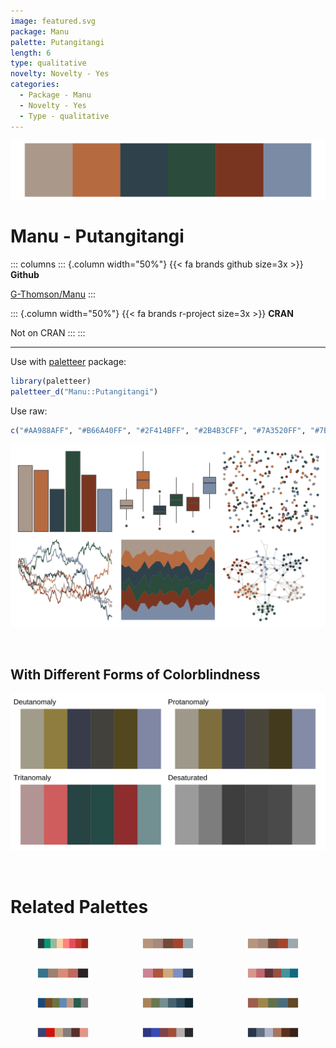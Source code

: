 ```yaml
---
image: featured.svg
package: Manu
palette: Putangitangi
length: 6
type: qualitative
novelty: Novelty - Yes
categories:
  - Package - Manu
  - Novelty - Yes
  - Type - qualitative
---
```


![](featured.svg)

# Manu - Putangitangi 

::: columns
::: {.column width="50%"}
{{< fa brands github size=3x >}}
**Github**

[G-Thomson/Manu](https://github.com/G-Thomson/Manu)
:::

::: {.column width="50%"}
{{< fa brands r-project size=3x >}}
**CRAN**

Not on CRAN
:::
:::

<hr> 

Use with [paletteer](https://emilhvitfeldt.github.io/paletteer/) package:

```r
library(paletteer)
paletteer_d("Manu::Putangitangi")
```

Use raw:

```r
c("#AA988AFF", "#B66A40FF", "#2F414BFF", "#2B4B3CFF", "#7A3520FF", "#7B8BA5FF")
``` 

![](examples.png) 

  <br>
  
  ## With Different Forms of Colorblindness
  
  ![](colorblind.svg) 

<br>

# Related Palettes

<div class="list" style="display: grid; grid-template-columns: auto auto auto;"> <figure class="figure">
<a href="../../awtools/a_palette/"> <img src="../../awtools/a_palette/featured.svg" style="width: 100%;" class="figure-img"></a>
</figure> <figure class="figure">
<a href="../../ButterflyColors/hamadryas_feronia/"> <img src="../../ButterflyColors/hamadryas_feronia/featured.svg" style="width: 100%;" class="figure-img"></a>
</figure> <figure class="figure">
<a href="../../ButterflyColors/hamadryas_feronia/"> <img src="../../ButterflyColors/hamadryas_feronia/featured.svg" style="width: 100%;" class="figure-img"></a>
</figure> <figure class="figure">
<a href="../../ButterflyColors/parides_zacynthus_polymetus/"> <img src="../../ButterflyColors/parides_zacynthus_polymetus/featured.svg" style="width: 100%;" class="figure-img"></a>
</figure> <figure class="figure">
<a href="../../fishualize/Oncorhynchus_kisutch/"> <img src="../../fishualize/Oncorhynchus_kisutch/featured.svg" style="width: 100%;" class="figure-img"></a>
</figure> <figure class="figure">
<a href="../../MoMAColors/Picasso/"> <img src="../../MoMAColors/Picasso/featured.svg" style="width: 100%;" class="figure-img"></a>
</figure> <figure class="figure">
<a href="../../NatParksPalettes/CraterLake/"> <img src="../../NatParksPalettes/CraterLake/featured.svg" style="width: 100%;" class="figure-img"></a>
</figure> <figure class="figure">
<a href="../../MetBrewer/Pillement/"> <img src="../../MetBrewer/Pillement/featured.svg" style="width: 100%;" class="figure-img"></a>
</figure> <figure class="figure">
<a href="../../suffrager/chelsea/"> <img src="../../suffrager/chelsea/featured.svg" style="width: 100%;" class="figure-img"></a>
</figure> <figure class="figure">
<a href="../../werpals/when_i_was_your_age/"> <img src="../../werpals/when_i_was_your_age/featured.svg" style="width: 100%;" class="figure-img"></a>
</figure> <figure class="figure">
<a href="../../colRoz/c_azureus/"> <img src="../../colRoz/c_azureus/featured.svg" style="width: 100%;" class="figure-img"></a>
</figure> <figure class="figure">
<a href="../../beyonce/X1/"> <img src="../../beyonce/X1/featured.svg" style="width: 100%;" class="figure-img"></a>
</figure> 
</div>
